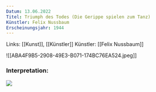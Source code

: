 ```yaml
---
Datum: 13.06.2022
Titel: Triumph des Todes (Die Gerippe spielen zum Tanz)
Künstler: Felix Nussbaum
Erscheinungsjahr: 1944
---
```

Links: [[Kunst]], [[Künstler]]
Künstler: [[Felix Nussbaum]]

![[ABA4F9B5-2908-49E3-B071-174BC76EA524.jpeg]]

### Interpretation:
<img src="/assets/Test.jpg"/>